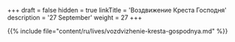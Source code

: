 +++
draft = false
hidden = true
linkTitle = 'Воздвижение Креста Господня'
description = '27 September'
weight = 27
+++

{{% include file="content/ru/lives/vozdvizhenie-kresta-gospodnya.md" %}}
